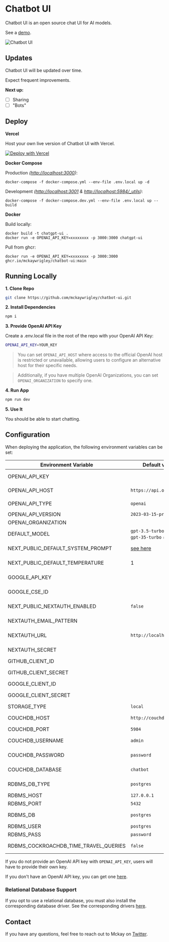 # Chatbot UI

Chatbot UI is an open source chat UI for AI models.

See a [demo](https://twitter.com/mckaywrigley/status/1640380021423603713?s=46&t=AowqkodyK6B4JccSOxSPew).

![Chatbot UI](./public/screenshots/screenshot-0402023.jpg)

## Updates

Chatbot UI will be updated over time.

Expect frequent improvements.

**Next up:**

- [ ] Sharing
- [ ] "Bots"

## Deploy

**Vercel**

Host your own live version of Chatbot UI with Vercel.

[![Deploy with Vercel](https://vercel.com/button)](https://vercel.com/new/clone?repository-url=https%3A%2F%2Fgithub.com%2Fmckaywrigley%2Fchatbot-ui)

**Docker Compose**

Production _(<http://localhost:3000>)_:

```shell
docker-compose -f docker-compose.yml --env-file .env.local up -d
```

Development _(<http://localhost:3001> & <http://localhost:5984/_utils>)_:

```shell
docker-compose -f docker-compose.dev.yml --env-file .env.local up --build
```

**Docker**

Build locally:

```shell
docker build -t chatgpt-ui .
docker run -e OPENAI_API_KEY=xxxxxxxx -p 3000:3000 chatgpt-ui
```

Pull from ghcr:

```
docker run -e OPENAI_API_KEY=xxxxxxxx -p 3000:3000 ghcr.io/mckaywrigley/chatbot-ui:main
```

## Running Locally

**1. Clone Repo**

```bash
git clone https://github.com/mckaywrigley/chatbot-ui.git
```

**2. Install Dependencies**

```bash
npm i
```

**3. Provide OpenAI API Key**

Create a .env.local file in the root of the repo with your OpenAI API Key:

```bash
OPENAI_API_KEY=YOUR_KEY
```

> You can set `OPENAI_API_HOST` where access to the official OpenAI host is restricted or unavailable, allowing users to configure an alternative host for their specific needs.

> Additionally, if you have multiple OpenAI Organizations, you can set `OPENAI_ORGANIZATION` to specify one.

**4. Run App**

```bash
npm run dev
```

**5. Use It**

You should be able to start chatting.

## Configuration

When deploying the application, the following environment variables can be set:

| Environment Variable                  | Default value                                       | Description                                                                                 |
| ------------------------------------- | --------------------------------------------------- | ------------------------------------------------------------------------------------------- |
| OPENAI_API_KEY                        |                                                     | The default API key used for authentication with OpenAI                                     |
| OPENAI_API_HOST                       | `https://api.openai.com`                            | The base url, for Azure use `https://<endpoint>.openai.azure.com`                           |
| OPENAI_API_TYPE                       | `openai`                                            | The API type, options are `openai` or `azure`                                               |
| OPENAI_API_VERSION                    | `2023-03-15-preview`                                | Only applicable for Azure OpenAI                                                            |
| OPENAI_ORGANIZATION                   |                                                     | Your OpenAI organization ID                                                                 |
| DEFAULT_MODEL                         | `gpt-3.5-turbo` _(OpenAI)_ `gpt-35-turbo` _(Azure)_ | The default model to use on new conversations                                               |
| NEXT_PUBLIC_DEFAULT_SYSTEM_PROMPT     | [see here](utils/app/const.ts)                      | The default system prompt to use on new conversations                                       |
| NEXT_PUBLIC_DEFAULT_TEMPERATURE       | 1                                                   | The default temperature to use on new conversations                                         |
| GOOGLE_API_KEY                        |                                                     | See [Custom Search JSON API documentation][GCSE]                                            |
| GOOGLE_CSE_ID                         |                                                     | See [Custom Search JSON API documentation][GCSE]                                            |
| NEXT_PUBLIC_NEXTAUTH_ENABLED          | `false`                                             | Enable SSO authentication. set 'true' or 'false'                                            |
| NEXTAUTH_EMAIL_PATTERN                |                                                     | The email regex pattern granted access to chatbot-ui                                        |
| NEXTAUTH_URL                          | `http://localhost:3000`                             | NextAuth Settings. See [Official Document](https://next-auth.js.org/configuration/options)  |
| NEXTAUTH_SECRET                       |                                                     | NextAuth Settings. See [Official Document](https://next-auth.js.org/configuration/options)  |
| GITHUB_CLIENT_ID                      |                                                     | GitHub OAuth Client ID for NextAuth                                                         |
| GITHUB_CLIENT_SECRET                  |                                                     | GitHub OAuth Client Secret for NextAuth                                                     |
| GOOGLE_CLIENT_ID                      |                                                     | Google OAuth Client ID for NextAuth                                                         |
| GOOGLE_CLIENT_SECRET                  |                                                     | Google OAuth Client Secret for NextAuth                                                     |
| STORAGE_TYPE                          | `local`                                             | Options are `local`, `couchdb`, & `rdbms`                                                   |
| COUCHDB_HOST                          | `http://couchdb`                                    | The hostname of the CouchDB instance                                                        |
| COUCHDB_PORT                          | `5984`                                              | The port of the CouchDB instance                                                            |
| COUCHDB_USERNAME                      | `admin`                                             | The username of the CouchDB instance                                                        |
| COUCHDB_PASSWORD                      | `password`                                          | The password of the CouchDB instance                                                        |
| COUCHDB_DATABASE                      | `chatbot`                                           | The database name of the CouchDB instance                                                   |
| RDBMS_DB_TYPE                         | `postgres`                                          | The database type of the RDBMS instance                                                     |
| RDBMS_HOST                            | `127.0.0.1`                                         | The hostname of the RDBMS instance                                                          |
| RDBMS_PORT                            | `5432`                                              | The port of the RDBMS instance                                                              |
| RDBMS_DB                              | `postgres`                                          | The database name of the RDBMS instance                                                     |
| RDBMS_USER                            | `postgres`                                          | The username of the RDBMS instance                                                          |
| RDBMS_PASS                            | `password`                                          | The password of the RDBMS instance                                                          |
| RDBMS_COCKROACHDB_TIME_TRAVEL_QUERIES | `false`                                             | Wether to user time travel queries features in cockroachdb                                  |

If you do not provide an OpenAI API key with `OPENAI_API_KEY`, users will have to provide their own key.

If you don't have an OpenAI API key, you can get one [here](https://platform.openai.com/account/api-keys).

### Relational Database Support
If you opt to use a relational database, you must also install the corresponding database driver.
See the corresponding drivers [here](https://github.com/typeorm/typeorm#installation).

## Contact

If you have any questions, feel free to reach out to Mckay on [Twitter](https://twitter.com/mckaywrigley).

[GCSE]: https://developers.google.com/custom-search/v1/overview
